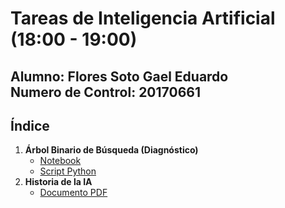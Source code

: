 # Tareas de Inteligencia Artificial (18:00 - 19:00)

**Alumno:** Flores Soto Gael Eduardo  
**Numero de Control:** 20170661
---

## Índice 

1. **Árbol Binario de Búsqueda (Diagnóstico)**  
   - [Notebook](./1/ArbolBinario.ipynb)  
   - [Script Python](./1/ArbolBinario.py)
2. **Historia de la IA**  
   - [Documento PDF](./2/FloresSotoGael-ResumenHistoriaIA.pdf)
